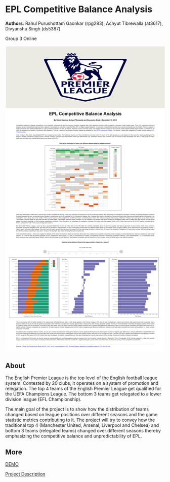 # EPL Competitive Balance Analysis

**Authors**: Rahul Purushottam Gaonkar (rpg283), Achyut Tibrewalla (at3617), Divyanshu Singh (ds5387)

Group 3 Online

![Page_Screenshot](images/Page_Screenshot.png)

## About
The English Premier League is the top level of the English football league system. Contested by 20 clubs, it operates on a system of promotion and relegation. The top 4 teams of the English Premier League get qualified for the UEFA Champions League. The bottom 3 teams get relegated to a lower division league (EFL Championship).  

The main goal of the project is to show how the distribution of teams changed based on league positions over different seasons and the game statistic metrics contributing to it. The project will try to convey how the traditional top 4 (Manchester United, Arsenal, Liverpool and Chelsea) and bottom 3 teams (relegated teams) changed over different seasons thereby emphasizing the competitive balance and unpredictability of EPL.  

## More
[DEMO](https://nyu-vis-fall2018.github.io/storytelling-group-3-online/)

[Project Description](Report/Information_Visualization_Project_Proposal.pdf)
